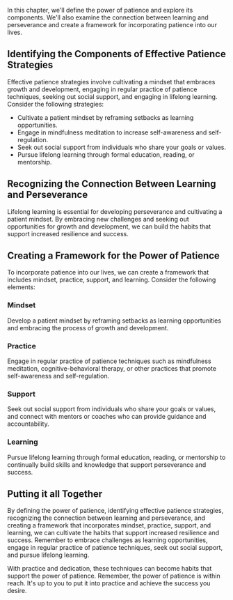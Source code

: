 
In this chapter, we'll define the power of patience and explore its components. We'll also examine the connection between learning and perseverance and create a framework for incorporating patience into our lives.

Identifying the Components of Effective Patience Strategies
-----------------------------------------------------------

Effective patience strategies involve cultivating a mindset that embraces growth and development, engaging in regular practice of patience techniques, seeking out social support, and engaging in lifelong learning. Consider the following strategies:

* Cultivate a patient mindset by reframing setbacks as learning opportunities.
* Engage in mindfulness meditation to increase self-awareness and self-regulation.
* Seek out social support from individuals who share your goals or values.
* Pursue lifelong learning through formal education, reading, or mentorship.

Recognizing the Connection Between Learning and Perseverance
------------------------------------------------------------

Lifelong learning is essential for developing perseverance and cultivating a patient mindset. By embracing new challenges and seeking out opportunities for growth and development, we can build the habits that support increased resilience and success.

Creating a Framework for the Power of Patience
----------------------------------------------

To incorporate patience into our lives, we can create a framework that includes mindset, practice, support, and learning. Consider the following elements:

### Mindset

Develop a patient mindset by reframing setbacks as learning opportunities and embracing the process of growth and development.

### Practice

Engage in regular practice of patience techniques such as mindfulness meditation, cognitive-behavioral therapy, or other practices that promote self-awareness and self-regulation.

### Support

Seek out social support from individuals who share your goals or values, and connect with mentors or coaches who can provide guidance and accountability.

### Learning

Pursue lifelong learning through formal education, reading, or mentorship to continually build skills and knowledge that support perseverance and success.

Putting it all Together
-----------------------

By defining the power of patience, identifying effective patience strategies, recognizing the connection between learning and perseverance, and creating a framework that incorporates mindset, practice, support, and learning, we can cultivate the habits that support increased resilience and success. Remember to embrace challenges as learning opportunities, engage in regular practice of patience techniques, seek out social support, and pursue lifelong learning.

With practice and dedication, these techniques can become habits that support the power of patience. Remember, the power of patience is within reach. It's up to you to put it into practice and achieve the success you desire.

